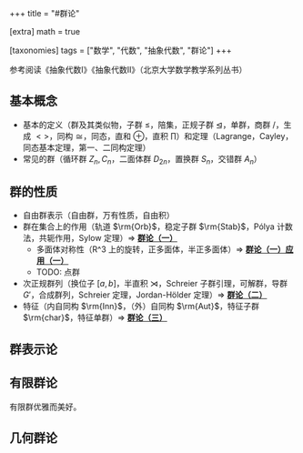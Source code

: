 +++
title = "#群论"

[extra]
math = true

[taxonomies]
tags = ["数学", "代数", "抽象代数", "群论"]
+++

参考阅读《抽象代数Ⅰ》《抽象代数Ⅱ》（北京大学数学教学系列丛书）

## 基本概念
- 基本的定义（群及其类似物，子群 $\leq$，陪集，正规子群 $\unlhd$，单群，商群 $/$，生成 $<>$，同构 $\cong$，同态，直和 $\oplus$，直积 $\prod$）和定理（Lagrange，Cayley，同态基本定理，第一、二同构定理）
- 常见的群（循环群 $Z_n, C_n$，二面体群 $D_{2n}$，置换群 $S_n$，交错群 $A_n$）

## 群的性质
- 自由群表示（自由群，万有性质，自由积）
- 群在集合上的作用（轨道 $\rm{Orb}$，稳定子群 $\rm{Stab}$，Pólya 计数法，共轭作用，Sylow 定理）⇒ [**群论（一）**](/posts/group-theory-p1/)
	- 多面体对称性（R^3 上的旋转，正多面体，半正多面体）⇒ [**群论（一）应用（一）**](/posts/group-theory-p1-2/)
	- TODO: 点群
- 次正规群列（换位子 $[a, b]$，半直积 $\rtimes$，Schreier 子群引理，可解群，导群 $G'$，合成群列，Schreier 定理，Jordan-Hölder 定理）⇒ [**群论（二）**](/posts/group-theory-p2/)
- 特征（内自同构 $\rm{Inn}$，（外）自同构 $\rm{Aut}$，特征子群 $\rm{char}$，特征单群）⇒ [**群论（三）**](/posts/group-theory-p3/)

## 群表示论

## 有限群论
有限群优雅而美好。

## 几何群论
